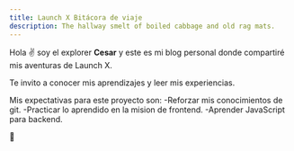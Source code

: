 ```yaml
---
title: Launch X Bitácora de viaje
description: The hallway smelt of boiled cabbage and old rag mats.
---
```


Hola ✌️  soy el explorer **Cesar** y este es mi blog personal donde compartiré mis aventuras de Launch X.

Te invito a conocer mis aprendizajes y leer mis experiencias.

Mis expectativas para este proyecto son:
-Reforzar mis conocimientos de git.
-Practicar lo aprendido en la mision de frontend.
-Aprender JavaScript para backend.

🚀
